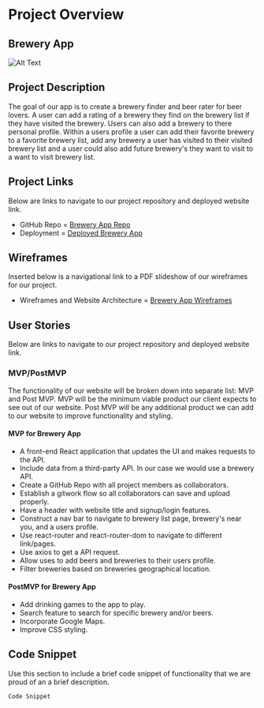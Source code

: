 # Project Overview

## Brewery App 
![Alt Text](https://i.imgur.com/FagxFB2.gif)

## Project Description

The goal of our app is to create a brewery finder and beer rater for beer lovers. A user can add a rating of a brewery they find on the brewery list if they have visited the brewery. Users can also add a brewery to there personal profile. Within a users profile a user can add their favorite brewery to a favorite brewery list, add any brewery a user has visited to their visited brewery list and a user could also add future brewery's they want to visit to a want to visit brewery list. 


 
## Project Links
Below are links to navigate to our project repository and deployed website link. 
- GitHub Repo = [Brewery App Repo](https://github.com/JGeorgos24/Brewery-App)
- Deployment = [Deployed Brewery App](https://github.com/JGeorgos24/Brewery-App) 


## Wireframes
Inserted below is a navigational link to a PDF slideshow of our wireframes for our project.
- Wireframes and Website Architecture = [Brewery App Wireframes](https://docs.google.com/presentation/d/e/2PACX-1vQGhbN6tlgpTGiFedmoJlix-uZPbPT5lukzV21qcrfIY3eh_koXkil23hUqVGZH_5tiqkTe4BVSiRz4/pub?start=true&loop=true&delayms=5000)


## User Stories
Below are links to navigate to our project repository and deployed website link. 

### MVP/PostMVP 
The functionality of our website will be broken down into separate list: MVP and Post MVP. MVP will be the minimum viable product our client expects to see out of our website. Post MVP will be any additional product we can add to our website to improve functionality and styling.

#### MVP for Brewery App
- A front-end React application that updates the UI and makes requests to the API.
- Include data from a third-party API. In our case we would use a brewery API. 
- Create a GitHub Repo with all project members as collaborators.
- Establish a gitwork flow so all collaborators can save and upload properly.  
- Have a header with website title and signup/login features.
- Construct a nav bar to navigate to brewery list page, brewery's near you, and a users profile. 
- Use react-router and react-router-dom to navigate to different link/pages. 
- Use axios to get a API request.
- Allow uses to add beers and breweries to their users profile. 
- Filter breweries based on breweries geographical location. 


#### PostMVP for Brewery App
- Add drinking games to the app to play.
- Search feature to search for specific brewery and/or beers. 
- Incorporate Google Maps. 
- Improve CSS styling. 



## Code Snippet
Use this section to include a brief code snippet of functionality that we are proud of an a brief description. 
 

```
Code Snippet

```